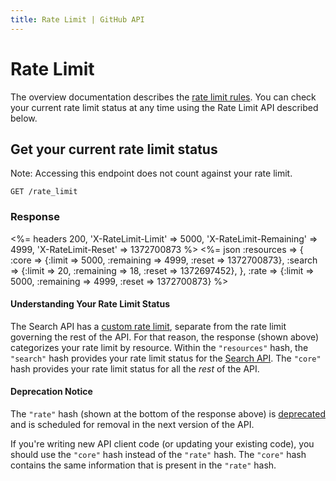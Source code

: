 ```yaml
---
title: Rate Limit | GitHub API
---
```


# Rate Limit

The overview documentation describes the [rate limit rules](/v3/#rate-limiting).
You can check your current rate limit status at any time using the Rate Limit
API described below.

## Get your current rate limit status

Note: Accessing this endpoint does not count against your rate limit.

    GET /rate_limit

### Response

<%=
  headers 200,
    'X-RateLimit-Limit'     => 5000,
    'X-RateLimit-Remaining' => 4999,
    'X-RateLimit-Reset'     => 1372700873
%>
<%=
  json :resources => {
      :core   => {:limit => 5000, :remaining => 4999, :reset => 1372700873},
      :search => {:limit => 20,   :remaining => 18,   :reset => 1372697452},
    },
    :rate => {:limit => 5000, :remaining => 4999, :reset => 1372700873}
%>
<br>

#### Understanding Your Rate Limit Status

The Search API has a [custom rate limit](/v3/search/#rate-limit), separate from
the rate limit governing the rest of the API. For that reason, the response
(shown above) categorizes your rate limit by resource. Within the `"resources"`
hash, the `"search"` hash provides your rate limit status for the
[Search API](/v3/search). The `"core"` hash provides your rate limit status for
all the _rest_ of the API.

#### Deprecation Notice

The `"rate"` hash (shown at the bottom of the response above) is
[deprecated](/v3/versions/#v3-deprecations) and is scheduled for removal in the next
version of the API.

If you're writing new API client code (or updating your existing code), you
should use the `"core"` hash instead of the `"rate"` hash. The `"core"` hash
contains the same information that is present in the `"rate"` hash.
